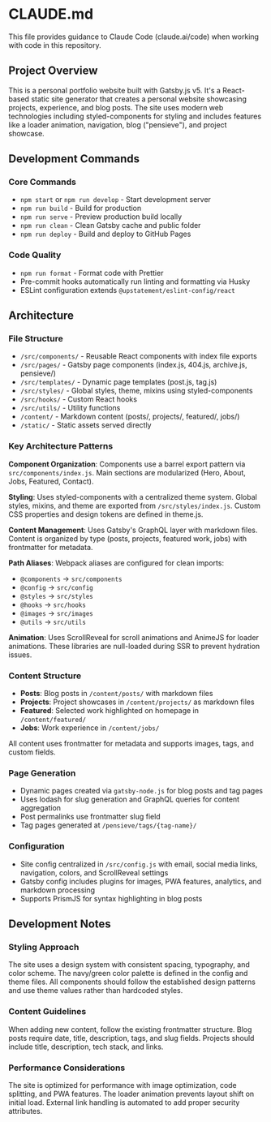 # CLAUDE.md

This file provides guidance to Claude Code (claude.ai/code) when working with code in this repository.

## Project Overview

This is a personal portfolio website built with Gatsby.js v5. It's a React-based static site generator that creates a personal website showcasing projects, experience, and blog posts. The site uses modern web technologies including styled-components for styling and includes features like a loader animation, navigation, blog ("pensieve"), and project showcase.

## Development Commands

### Core Commands
- `npm start` or `npm run develop` - Start development server
- `npm run build` - Build for production
- `npm run serve` - Preview production build locally
- `npm run clean` - Clean Gatsby cache and public folder
- `npm run deploy` - Build and deploy to GitHub Pages

### Code Quality
- `npm run format` - Format code with Prettier
- Pre-commit hooks automatically run linting and formatting via Husky
- ESLint configuration extends `@upstatement/eslint-config/react`

## Architecture

### File Structure
- `/src/components/` - Reusable React components with index file exports
- `/src/pages/` - Gatsby page components (index.js, 404.js, archive.js, pensieve/)
- `/src/templates/` - Dynamic page templates (post.js, tag.js)
- `/src/styles/` - Global styles, theme, mixins using styled-components
- `/src/hooks/` - Custom React hooks
- `/src/utils/` - Utility functions
- `/content/` - Markdown content (posts/, projects/, featured/, jobs/)
- `/static/` - Static assets served directly

### Key Architecture Patterns

**Component Organization**: Components use a barrel export pattern via `src/components/index.js`. Main sections are modularized (Hero, About, Jobs, Featured, Contact).

**Styling**: Uses styled-components with a centralized theme system. Global styles, mixins, and theme are exported from `/src/styles/index.js`. Custom CSS properties and design tokens are defined in theme.js.

**Content Management**: Uses Gatsby's GraphQL layer with markdown files. Content is organized by type (posts, projects, featured work, jobs) with frontmatter for metadata.

**Path Aliases**: Webpack aliases are configured for clean imports:
- `@components` → `src/components`
- `@config` → `src/config`
- `@styles` → `src/styles`
- `@hooks` → `src/hooks`
- `@images` → `src/images`
- `@utils` → `src/utils`

**Animation**: Uses ScrollReveal for scroll animations and AnimeJS for loader animations. These libraries are null-loaded during SSR to prevent hydration issues.

### Content Structure
- **Posts**: Blog posts in `/content/posts/` with markdown files
- **Projects**: Project showcases in `/content/projects/` as markdown files
- **Featured**: Selected work highlighted on homepage in `/content/featured/`
- **Jobs**: Work experience in `/content/jobs/`

All content uses frontmatter for metadata and supports images, tags, and custom fields.

### Page Generation
- Dynamic pages created via `gatsby-node.js` for blog posts and tag pages
- Uses lodash for slug generation and GraphQL queries for content aggregation
- Post permalinks use frontmatter slug field
- Tag pages generated at `/pensieve/tags/{tag-name}/`

### Configuration
- Site config centralized in `/src/config.js` with email, social media links, navigation, colors, and ScrollReveal settings
- Gatsby config includes plugins for images, PWA features, analytics, and markdown processing
- Supports PrismJS for syntax highlighting in blog posts

## Development Notes

### Styling Approach
The site uses a design system with consistent spacing, typography, and color scheme. The navy/green color palette is defined in the config and theme files. All components should follow the established design patterns and use theme values rather than hardcoded styles.

### Content Guidelines
When adding new content, follow the existing frontmatter structure. Blog posts require date, title, description, tags, and slug fields. Projects should include title, description, tech stack, and links.

### Performance Considerations
The site is optimized for performance with image optimization, code splitting, and PWA features. The loader animation prevents layout shift on initial load. External link handling is automated to add proper security attributes.